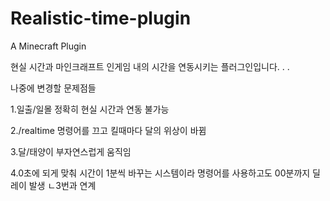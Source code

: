 # Realistic-time-plugin
A Minecraft Plugin

현실 시간과 마인크래프트 인게임 내의 시간을 연동시키는 플러그인입니다.
.
.

나중에 변경할 문제점들

1.일출/일몰 정확히 현실 시간과 연동 불가능

2./realtime 명령어를 끄고 킬때마다 달의 위상이 바뀜

3.달/태양이 부자연스럽게 움직임

4.0초에 되게 맞춰 시간이 1분씩 바꾸는 시스템이라 명령어를 사용하고도 00분까지 딜레이 발생
ㄴ3번과 연계
